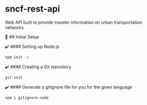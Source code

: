 # sncf-rest-api
Web API built to provide traveler information on urban transportation networks

:open_book: ## Initial Setup

:heavy_check_mark: #### Setting up Node.js

```sh
npm init -y
```

:heavy_check_mark: #### Creating a Git repository

```sh
git init
```

:heavy_check_mark: #### Generate a gitignore file for you for the given language

```sh
npm i gitignore node
```

